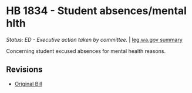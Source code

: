 # HB 1834 - Student absences/mental hlth
*Status: ED - Executive action taken by committee.* | [leg.wa.gov summary](https://app.leg.wa.gov/billsummary?BillNumber=1834&Year=2021)

Concerning student excused absences for mental health reasons.

## Revisions
* [Original Bill](1/)
